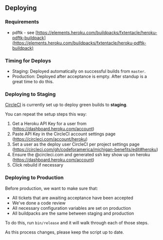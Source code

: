 ## Deploying

### Requirements

* pdftk - see [https://elements.heroku.com/buildpacks/fxtentacle/heroku-pdftk-buildpack](https://elements.heroku.com/buildpacks/fxtentacle/heroku-pdftk-buildpack)

### Timing for Deploys

* Staging: Deployed automatically on successful builds from `master`.
* Production: Deployed after acceptance is empty. After standup is a great time to do this.

### Deploying to Staging

[CircleCI](https://circleci.com/gh/codeforamerica/michigan-benefits) is currently set up to deploy green builds to **staging**.

You can repeat the setup steps this way:

1. Get a Heroku API Key for a user from (https://dashboard.heroku.com/account)
1. Paste API Key in the CircleCI account settings page (https://circleci.com/account/heroku)
1. Set a user as the deploy user CircleCI per project settings page (https://circleci.com/gh/codeforamerica/michigan-benefits/edit#heroku)
1. Ensure the <github username>@circleci.com and generated ssh key show up on heroku (https://dashboard.heroku.com/account)
1. Click rebuild if necessary


### Deploying to Production

Before production, we want to make sure that:

* All tickets that are awaiting acceptance have been accepted
* We've done a code review
* All necessary configuration variables are set on production
* All buildpacks are the same between staging and production

To do this, run `bin/release` and it will walk through each of those steps.

As this process changes, please keep the script up to date.
